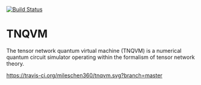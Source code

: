 [![Build Status](https://travis-ci.org/mileschen360/tnqvm.svg?branch=master)](https://travis-ci.org/mileschen360/tnqvm)

# TNQVM

The tensor network quantum virtual machine (TNQVM) is a numerical quantum circuit simulator operating within the formalism of tensor network theory.


https://travis-ci.org/mileschen360/tnqvm.svg?branch=master
